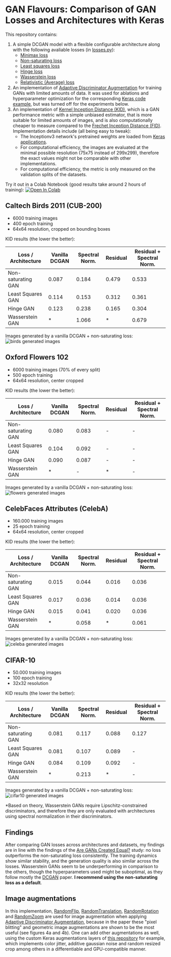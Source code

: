# GAN Flavours: Comparison of GAN Losses and Architectures with Keras

This repository contains:
1. A simple DCGAN model with a flexible configurable architecture along with the following avaliable losses (in [losses.py](losses.py)):
    * [Minimax loss](https://arxiv.org/abs/1406.2661)
    * [Non-saturating loss](https://arxiv.org/abs/1406.2661)
    * [Least squares loss](https://arxiv.org/abs/1611.04076)
    * [Hinge loss](https://arxiv.org/abs/1705.02894)
    * [Wasserstein loss](https://arxiv.org/abs/1701.07875)
    * [Relativistic (Average) loss](https://arxiv.org/abs/1807.00734)
2. An implementation of [Adaptive Discriminator Augmentation](https://arxiv.org/abs/2006.06676) for training GANs with limited amounts of data. It was used for ablations and hyperparameter optimization for the corresponding [Keras code example](https://keras.io/examples/generative/gan_ada/), but was turned off for the experiments below.
3. An implementation of [Kernel Inception Distance (KID)](https://arxiv.org/abs/1801.01401), which is a GAN performance metric with a simple unbiased estimator, that is more suitable for limited amounts of images, and is also computationally cheaper to measure compared to the [Frechet Inception Distance (FID)](https://arxiv.org/abs/1706.08500). Implementation details include (all being easy to tweak):
    * The Inceptionv3 network's pretrained weights are loaded from [Keras applications](https://keras.io/api/applications/inceptionv3/).
    * For computational efficiency, the images are evaluated at the minimal possible resolution (75x75 instead of 299x299), therefore the exact values might not be comparable with other implementations.
    * For computational efficiency, the metric is only measured on the validation splits of the datasets.

Try it out in a Colab Notebook (good results take around 2 hours of training): [![Open In Colab](https://colab.research.google.com/assets/colab-badge.svg)](https://colab.research.google.com/github/beresandras/gan-flavours-keras/blob/master/gan_flavours_keras.ipynb)

## Caltech Birds 2011 (CUB-200)

* 6000 training images
* 400 epoch training
* 64x64 resolution, cropped on bounding boxes

KID results (the lower the better):

Loss / Architecture | Vanilla DCGAN | Spectral Norm. | Residual | Residual + Spectral Norm.
--- | --- | --- | --- | ---
Non-saturating GAN | 0.087 | 0.184 | 0.479 | 0.533
Least Squares GAN | 0.114 | 0.153 | 0.312 | 0.361
Hinge GAN | 0.123 | 0.238 | 0.165 | 0.304
Wasserstein GAN | * | 1.066 | * | 0.679

Images generated by a vanilla DCGAN + non-saturating loss:
![birds generated images](./assets/birds.png)

## Oxford Flowers 102

* 6000 training images (70% of every split)
* 500 epoch training
* 64x64 resolution, center cropped

KID results (the lower the better):

Loss / Architecture | Vanilla DCGAN | Spectral Norm. | Residual | Residual + Spectral Norm.
--- | --- | --- | --- | ---
Non-saturating GAN | 0.080 | 0.083 | - | -
Least Squares GAN | 0.104 | 0.092 | - | -
Hinge GAN | 0.090 | 0.087 | - | -
Wasserstein GAN | * | - | * | -

Images generated by a vanilla DCGAN + non-saturating loss:
![flowers generated images](./assets/flowers.png)

## CelebFaces Attributes (CelebA)

* 160.000 training images
* 25 epoch training
* 64x64 resolution, center cropped

KID results (the lower the better):

Loss / Architecture | Vanilla DCGAN | Spectral Norm. | Residual | Residual + Spectral Norm.
--- | --- | --- | --- | ---
Non-saturating GAN | 0.015 | 0.044 | 0.016 | 0.036
Least Squares GAN | 0.017 | 0.036 | 0.014 | 0.036
Hinge GAN | 0.015 | 0.041 | 0.020 | 0.036
Wasserstein GAN | * | 0.058 | * | 0.061

Images generated by a vanilla DCGAN + non-saturating loss:
![celeba generated images](./assets/celeba.png)

## CIFAR-10

* 50.000 training images
* 100 epoch training
* 32x32 resolution

KID results (the lower the better):

Loss / Architecture | Vanilla DCGAN | Spectral Norm. | Residual | Residual + Spectral Norm.
--- | --- | --- | --- | ---
Non-saturating GAN | 0.081 | 0.117 | 0.088 | 0.127
Least Squares GAN | 0.081 | 0.107 | 0.089 | -
Hinge GAN | 0.084 | 0.109 | 0.092 | -
Wasserstein GAN | * | 0.213 | * | -

Images generated by a vanilla DCGAN + non-saturating loss:
![cifar10 generated images](./assets/cifar10.png)

*Based on theory, Wasserstein GANs require Lipschitz-constrained discriminators, and therefore they are only evaluated with architectures using spectral normalization in their discriminators.

## Findings

After comparing GAN losses across architectures and datasets, my findings are in line with the findings of the [Are GANs Created Equal?](https://arxiv.org/abs/1711.10337) study: no loss outperforms the non-saturating loss consistently. The training dynamics show similar stability, and the generation quality is also similar across the losses. Wasserstein GANs seem to be underperforming in comparison to the others, though the hyperparameters used might be suboptimal, as they follow mostly the [DCGAN](https://arxiv.org/abs/1511.06434) paper. **I recommend using the non-saturating loss as a default**.

## Image augmentations

In this implementation, [RandomFlip](https://keras.io/api/layers/preprocessing_layers/image_augmentation/random_flip/), [RandomTranslation](https://keras.io/api/layers/preprocessing_layers/image_augmentation/random_translation/), [RandomRotation](https://keras.io/api/layers/preprocessing_layers/image_augmentation/random_rotation/) and [RandomZoom](https://keras.io/api/layers/preprocessing_layers/image_augmentation/random_zoom/) are used for image augmentation when applying [Adaptive Discriminator Augmentation](https://arxiv.org/abs/2006.06676), because in the paper these "pixel blitting" and geometric image augmentations are shown to be the most useful (see figures 4a and 4b). One can add other augmentations as well, using the custom Keras augmentations layers of [this repository](https://github.com/beresandras/image-augmentation-layers-keras) for example, which implements color jitter, additive gaussian noise and random resized crop among others in a differentiable and GPU-compatible manner.